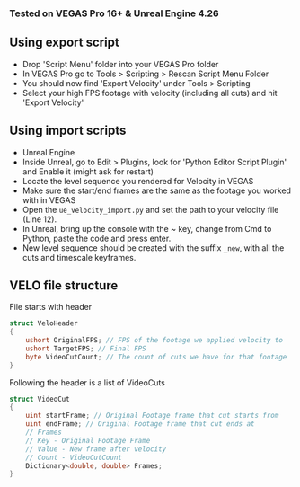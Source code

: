### Tested on VEGAS Pro 16+ & Unreal Engine 4.26

## Using export script

- Drop 'Script Menu' folder into your VEGAS Pro folder
- In VEGAS Pro go to Tools > Scripting > Rescan Script Menu Folder
- You should now find 'Export Velocity' under Tools > Scripting
- Select your high FPS footage with velocity (including all cuts) and hit 'Export Velocity'


## Using import scripts
- Unreal Engine
- Inside Unreal, go to Edit > Plugins, look for 'Python Editor Script Plugin' and Enable it (might ask for restart)
- Locate the level sequence you rendered for Velocity in VEGAS
- Make sure the start/end frames are the same as the footage you worked with in VEGAS
- Open the `ue_velocity_import.py` and set the path to your velocity file (Line 12).
- In Unreal, bring up the console with the ~ key, change from Cmd to Python, paste the code and press enter.
- New level sequence should be created with the suffix `_new`, with all the cuts and timescale keyframes.

## VELO file structure
File starts with header
```cs
struct VeloHeader
{
    ushort OriginalFPS; // FPS of the footage we applied velocity to 
    ushort TargetFPS; // Final FPS
    byte VideoCutCount; // The count of cuts we have for that footage
}
```
Following the header is a list of VideoCuts
```cs
struct VideoCut
{
    uint startFrame; // Original Footage frame that cut starts from
    uint endFrame; // Original Footage frame that cut ends at
    // Frames
    // Key - Original Footage Frame
    // Value - New frame after velocity
    // Count - VideoCutCount
    Dictionary<double, double> Frames;
}
```
